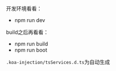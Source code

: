 开发环境看看：

- npm run dev

build之后再看看：

- npm run build
- npm run boot

`.koa-injection/tsServices.d.ts`为自动生成
